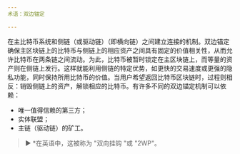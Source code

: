 ```yaml
---
术语：双边锚定

---
```

在主比特币系统和侧链（或驱动链）（即横向链）之间建立连接的机制。双边锚定确保主区块链上的比特币与侧链上的相应资产之间具有固定的价值相关性，从而允许比特币在两条链之间流动。为此，比特币被暂时锁定在主区块链上，而等量的资产则在侧链上发行。这样就能利用侧链的特定优势，如更快的交易速度或更强的隐私功能，同时保持所用比特币的价值。当用户希望返回比特币区块链时，过程则相反：销毁侧链上的资产，解锁相应的比特币。有许多不同的双边锚定机制可以依赖：


- 唯一值得信赖的第三方；
- 实体联盟；
- 主链（驱动链）的矿工。

> ► *在英语中，这被称为 "双向挂钩 "或 "2WP"。